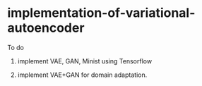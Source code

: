 # implementation-of-variational-autoencoder

To do

1. implement VAE, GAN, Minist using Tensorflow

2. implement VAE+GAN for domain adaptation.


